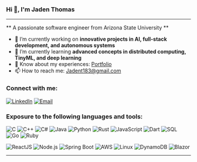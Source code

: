 
### Hi 👋, I'm Jaden Thomas

---   

 ** A passionate software engineer from Arizona State University **




- 🚀 I’m currently working on **innovative projects in AI, full-stack development, and autonomous systems**  
- 🌱 I’m currently learning **advanced concepts in distributed computing, TinyML, and deep learning**  
- 📄 Know about my experiences: [Portfolio](https://jadent183.github.io/jadenthomas.github.io/)  
- 📫 How to reach me: [Jadent183@gmail.com](mailto:Jadent183@gmail.com)

### Connect with me:  
[![LinkedIn](https://img.shields.io/badge/-LinkedIn-blue?style=flat&logo=linkedin)](https://www.linkedin.com/in/jaden-thomas-1b1307187/)  [![Email](https://img.shields.io/badge/Email-red?style=flat&logo=gmail)](mailto:Jadent183@gmail.com)

### Exposure to the following languages and tools:  

![C](https://img.shields.io/badge/-C-A8B9CC?style=flat&logo=c&logoColor=white)  ![C++](https://img.shields.io/badge/-C++-00599C?style=flat&logo=c%2B%2B&logoColor=white)  ![C#](https://img.shields.io/badge/-C%23-239120?style=flat&logo=c-sharp&logoColor=white)  ![Java](https://img.shields.io/badge/-Java-007396?style=flat&logo=java&logoColor=white)  ![Python](https://img.shields.io/badge/-Python-3776AB?style=flat&logo=python&logoColor=white)  ![Rust](https://img.shields.io/badge/-Rust-000000?style=flat&logo=rust&logoColor=white)  ![JavaScript](https://img.shields.io/badge/-JavaScript-F7DF1E?style=flat&logo=javascript&logoColor=black)  ![Dart](https://img.shields.io/badge/-Dart-0175C2?style=flat&logo=dart&logoColor=white)  ![SQL](https://img.shields.io/badge/-SQL-4479A1?style=flat&logo=sql&logoColor=white)  ![Go](https://img.shields.io/badge/-Go-00ADD8?style=flat&logo=go&logoColor=white)  ![Ruby](https://img.shields.io/badge/-Ruby-CC342D?style=flat&logo=ruby&logoColor=white)

![ReactJS](https://img.shields.io/badge/-ReactJS-61DAFB?style=flat&logo=react&logoColor=black)  ![Node.js](https://img.shields.io/badge/-Node.js-339933?style=flat&logo=node.js&logoColor=white)  ![Spring Boot](https://img.shields.io/badge/-Spring%20Boot-6DB33F?style=flat&logo=spring&logoColor=white)  ![AWS](https://img.shields.io/badge/-AWS-232F3E?style=flat&logo=amazon-aws&logoColor=white)  ![Linux](https://img.shields.io/badge/-Linux-FCC624?style=flat&logo=linux&logoColor=black)  ![DynamoDB](https://img.shields.io/badge/-DynamoDB-4053D6?style=flat&logo=amazon-dynamodb&logoColor=white)  ![Blazor](https://img.shields.io/badge/-Blazor-512BD4?style=flat&logo=blazor&logoColor=white)

---
